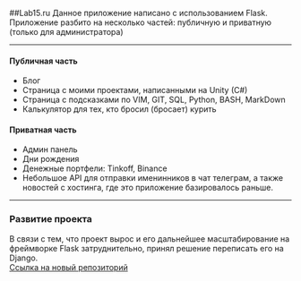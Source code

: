 ##Lab15.ru
Данное приложение написано с использованием Flask.  
Приложение разбито на несколько частей: публичную и приватную (только для администратора)

---
#### Публичная часть
* Блог
* Страница с моими проектами, написанными на Unity (C#)
* Страница с подсказками по VIM, GIT, SQL, Python, BASH, MarkDown
* Калькулятор для тех, кто бросил (бросает) курить

#### Приватная часть
* Админ панель
* Дни рождения
* Денежные портфели: Tinkoff, Binance
* Небольшое API для отправки именинников в чат телеграм, а также новостей с хостинга, где это приложение базировалось раньше.

---
### Развитие проекта
В связи с тем, что проект вырос и его дальнейшее масштабирование на фреймворке Flask затруднительно, принял решение переписать его на Django.  
[Ссылка на новый репозиторий](https://github.com/on15floor/lab15_django)